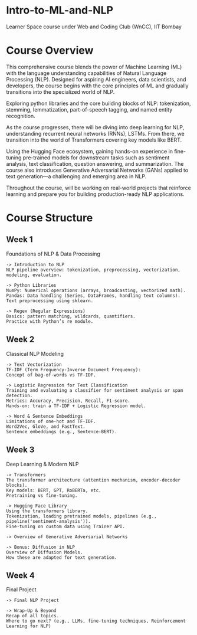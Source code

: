 # Intro-to-ML-and-NLP
Learner Space course under Web and Coding Club (WnCC), IIT Bombay

# Course Overview
This comprehensive course blends the power of Machine Learning (ML) with the language understanding capabilities of Natural Language Processing (NLP). Designed for aspiring AI engineers, data scientists, and developers, the course begins with the core principles of ML and gradually transitions into the specialized world of NLP.

Exploring python libraries and the core building blocks of NLP: tokenization, stemming, lemmatization, part-of-speech tagging, and named entity recognition.

As the course progresses, there will be diving into deep learning for NLP, understanding recurrent neural networks (RNNs), LSTMs. From there, we transition into the world of Transformers covering key models like BERT.

Using the Hugging Face ecosystem, gaining hands-on experience in fine-tuning pre-trained models for downstream tasks such as sentiment analysis, text classification, question answering, and summarization. The course also introduces Generative Adversarial Networks (GANs) applied to text generation—a challenging and emerging area in NLP.

Throughout the course, will be working on real-world projects that reinforce learning and prepare you for building production-ready NLP applications.

# Course Structure

## Week 1

  Foundations of NLP & Data Processing

    -> Introduction to NLP  
    NLP pipeline overview: tokenization, preprocessing, vectorization, modeling, evaluation.  

    -> Python Libraries  
    NumPy: Numerical operations (arrays, broadcasting, vectorized math).  
    Pandas: Data handling (Series, DataFrames, handling text columns).  
    Text preprocessing using sklearn.  

    -> Regex (Regular Expressions)  
    Basics: pattern matching, wildcards, quantifiers.  
    Practice with Python’s re module.  

## Week 2

  Classical NLP Modeling

    -> Text Vectorization  
    TF-IDF (Term Frequency-Inverse Document Frequency):  
    Concept of bag-of-words vs TF-IDF.  

    -> Logistic Regression for Text Classification  
    Training and evaluating a classifier for sentiment analysis or spam detection.  
    Metrics: Accuracy, Precision, Recall, F1-score.  
    Hands-on: train a TF-IDF + Logistic Regression model.  

    -> Word & Sentence Embeddings  
    Limitations of one-hot and TF-IDF.  
    Word2Vec, GloVe, and FastText.  
    Sentence embeddings (e.g., Sentence-BERT).  

## Week 3

  Deep Learning & Modern NLP

    -> Transformers
    The transformer architecture (attention mechanism, encoder-decoder blocks).
    Key models: BERT, GPT, RoBERTa, etc.
    Pretraining vs fine-tuning.

    -> Hugging Face Library
    Using the transformers library.
    Tokenization, loading pretrained models, pipelines (e.g., pipeline('sentiment-analysis')).
    Fine-tuning on custom data using Trainer API.

    -> Overview of Generative Adversarial Networks

    -> Bonus: Diffusion in NLP
    Overview of Diffusion Models.
    How these are adapted for text generation.

## Week 4

  Final Project

    -> Final NLP Project  

    -> Wrap-Up & Beyond  
    Recap of all topics.  
    Where to go next? (e.g., LLMs, fine-tuning techniques, Reinforcement Learning for NLP)  


